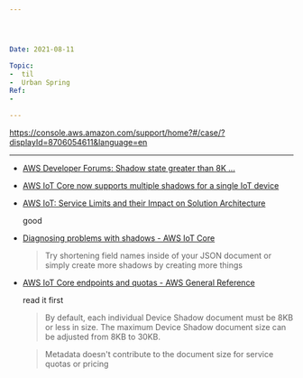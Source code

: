 ```yaml
---




Date: 2021-08-11

Topic:
-  til
-  Urban Spring
Ref:
-

---
```





https://console.aws.amazon.com/support/home?#/case/?displayId=8706054611&language=en


***

* [AWS Developer Forums: Shadow state greater than 8K ...](https://forums.aws.amazon.com/message.jspa?messageID=932755)

* [AWS IoT Core now supports multiple shadows for a single IoT device](https://aws.amazon.com/about-aws/whats-new/2020/07/aws-iot-core-now-supports-multiple-shadows-for-a-single-iot-device/)

* [AWS IoT: Service Limits and their Impact on Solution Architecture](https://www.linkedin.com/pulse/aws-iot-service-limits-impact-solution-architecture-reetesh-varshney-1)

	good
	
*  [Diagnosing problems with shadows - AWS IoT Core](https://docs.aws.amazon.com/iot/latest/developerguide/diagnosing-shadows.html)

	> Try shortening field names inside of your JSON document or simply create more shadows by creating more things

* [AWS IoT Core endpoints and quotas - AWS General Reference](https://docs.aws.amazon.com/general/latest/gr/iot-core.html#device-shadow-limits)

	read it first
	
	> By default, each individual Device Shadow document must be 8KB or less in size. The maximum Device Shadow document size can be adjusted from 8KB to 30KB.

	> Metadata doesn't contribute to the document size for service quotas or pricing




